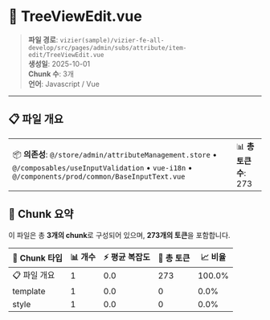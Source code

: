 # 📄 TreeViewEdit.vue

> **파일 경로**: `vizier(sample)/vizier-fe-all-develop/src/pages/admin/subs/attribute/item-edit/TreeViewEdit.vue`  
> **생성일**: 2025-10-01  
> **Chunk 수**: 3개  
> **언어**: Javascript / Vue
---





## 📋 파일 개요

| | |
|--|--|
| 📦 **의존성**: `@/store/admin/attributeManagement.store` • `@/composables/useInputValidation` • `vue-i18n` • `@/components/prod/common/BaseInputText.vue` | 📊 **총 토큰 수**: 273 |






## 🧩 Chunk 요약

이 파일은 총 **3개의 chunk**로 구성되어 있으며, **273개의 토큰**을 포함합니다.

| 🧩 Chunk 타입 | 📊 개수 | ⚡ 평균 복잡도 | 📝 총 토큰 | 📈 비율 |
|---------------|--------|-------------|----------|--------|
| 📋 파일 개요 | 1 | 0.0 | 273 | 100.0% |
| template | 1 | 0.0 | 0 | 0.0% |
| style | 1 | 0.0 | 0 | 0.0% |

